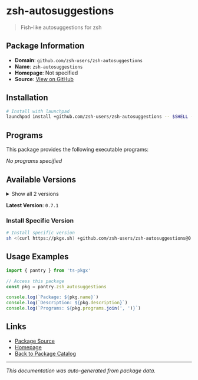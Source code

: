 # zsh-autosuggestions

> Fish-like autosuggestions for zsh

## Package Information

- **Domain**: `github.com/zsh-users/zsh-autosuggestions`
- **Name**: `zsh-autosuggestions`
- **Homepage**: Not specified
- **Source**: [View on GitHub](https://github.com/pkgxdev/pantry/tree/main/projects/github.com/zsh-users/zsh-autosuggestions/package.yml)

## Installation

```bash
# Install with launchpad
launchpad install +github.com/zsh-users/zsh-autosuggestions -- $SHELL -i
```

## Programs

This package provides the following executable programs:

*No programs specified*

## Available Versions

<details>
<summary>Show all 2 versions</summary>

- `0.7.1`, `0.7.0`

</details>

**Latest Version**: `0.7.1`

### Install Specific Version

```bash
# Install specific version
sh <(curl https://pkgx.sh) +github.com/zsh-users/zsh-autosuggestions@0.7.1 -- $SHELL -i
```

## Usage Examples

```typescript
import { pantry } from 'ts-pkgx'

// Access this package
const pkg = pantry.zsh_autosuggestions

console.log(`Package: ${pkg.name}`)
console.log(`Description: ${pkg.description}`)
console.log(`Programs: ${pkg.programs.join(', ')}`)
```

## Links

- [Package Source](https://github.com/pkgxdev/pantry/tree/main/projects/github.com/zsh-users/zsh-autosuggestions/package.yml)
- [Homepage](#)
- [Back to Package Catalog](../package-catalog.md)

---

*This documentation was auto-generated from package data.*
